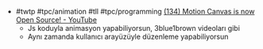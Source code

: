 - #twtp #tpc/animation #tll #tpc/programming [(134) Motion Canvas is now Open Source! - YouTube](https://www.youtube.com/watch?v=H5GETOP7ivs)
	- Js koduyla animasyon yapabiliyorsun, 3blue1brown videoları gibi
	- Aynı zamanda kullanıcı arayüzüyle düzenleme yapabiliyorsun